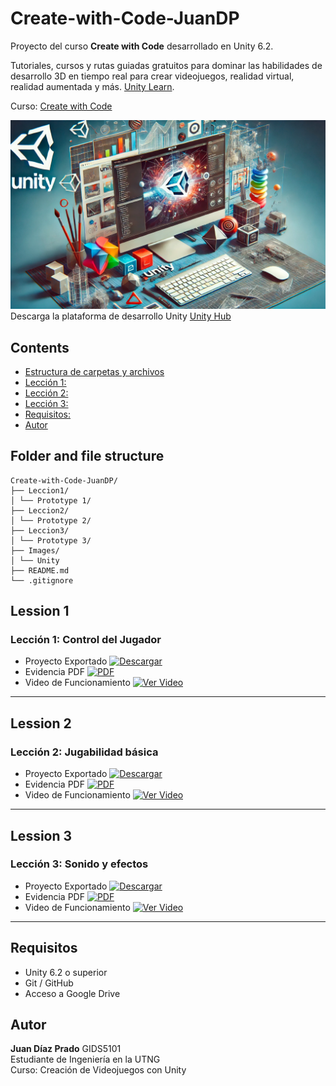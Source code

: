 # Create-with-Code-JuanDP

Proyecto del curso **Create with Code** desarrollado en Unity 6.2.

Tutoriales, cursos y rutas guiadas gratuitos para dominar las habilidades de desarrollo 3D en tiempo real para crear videojuegos, realidad virtual, realidad aumentada y más. [Unity Learn](https://learn.unity.com/).

Curso: [Create with Code](https://learn.unity.com/course/create-with-code)

![UNITY](Images/Unity.webp)
Descarga la plataforma de desarrollo Unity [Unity Hub](https://unity.com/es/download)

## Contents

- [Estructura de carpetas y archivos](#folder-and-file-structure)
- [Lección 1:](#lession-1)
- [Lección 2:](#lession-2)
- [Lección 3:](#lession-3)
- [Requisitos:](#requisitos)
- [Autor](#autor)

## Folder and file structure

```
Create-with-Code-JuanDP/
├── Leccion1/
│ └── Prototype 1/
├── Leccion2/
│ └── Prototype 2/
├── Leccion3/
│ └── Prototype 3/
├── Images/
│ └── Unity
├── README.md
└── .gitignore

```

## Lession 1

### Lección 1: Control del Jugador

- Proyecto Exportado [![Descargar](https://img.icons8.com/fluency/32/download.png)](https://drive.google.com/file/d/1sPq7B452wNqm4HtR0vH0oABHqv2o825c/view?usp=sharing)
- Evidencia PDF [![PDF](https://img.icons8.com/color/32/pdf.png)](https://drive.google.com/file/d/1-r-r046ItJtI87Of7KF75x5u6U9TxK_8/view?usp=sharing)
- Video de Funcionamiento [![Ver Video](https://img.icons8.com/fluency/32/youtube-play.png)](https://drive.google.com/file/d/1GBiFGgiP-EeYtEnw7hrqZMv47aqcsnBE/view?usp=sharing)

---

## Lession 2

### Lección 2: Jugabilidad básica

- Proyecto Exportado [![Descargar](https://img.icons8.com/fluency/32/download.png)](https://drive.google.com/file/d/1jEwZkDthopHtVMSzREPTgnJOtuf0UfTN/view?usp=sharing)
- Evidencia PDF [![PDF](https://img.icons8.com/color/32/pdf.png)](https://drive.google.com/file/d/1d68cofWuq2ep_0HGYraBXVb0FS8-6_kV/view?usp=sharing)
- Video de Funcionamiento [![Ver Video](https://img.icons8.com/fluency/32/youtube-play.png)](https://drive.google.com/file/d/14bFs5KDZmTgjqYtjwOMZADBI8qUnseXI/view?usp=sharing)

---

## Lession 3

### Lección 3: Sonido y efectos

- Proyecto Exportado [![Descargar](https://img.icons8.com/fluency/32/download.png)](https://drive.google.com/file/d/1-uozsZYYz80_n-IwZ_weFrk_BU8_Qha9/view?usp=sharing)
- Evidencia PDF [![PDF](https://img.icons8.com/color/32/pdf.png)](https://drive.google.com/file/d/1kAXc6MNwOB2Mfzlc3afrQentnSqIx1Nk/view?usp=sharing)
- Video de Funcionamiento [![Ver Video](https://img.icons8.com/fluency/32/youtube-play.png)](https://drive.google.com/file/d/1o3gh33you_TFw67pv4QtjTI7JX8H2e14/view?usp=sharing)

---

## Requisitos

- Unity 6.2 o superior
- Git / GitHub
- Acceso a Google Drive

## Autor

**Juan Díaz Prado**
GIDS5101  
Estudiante de Ingeniería en la UTNG  
Curso: Creación de Videojuegos con Unity
